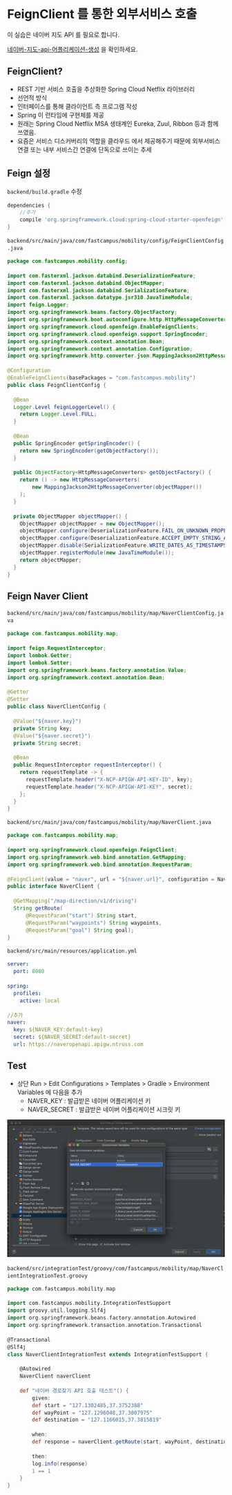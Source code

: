 # FeignClient 를 통한 외부서비스 호출

이 실습은 네이버 지도 API 를 필요로 합니다.

[네이버-지도-api-어플리케이션-생성](/monolithic/requirement?id=네이버-지도-api-어플리케이션-생성) 을 확인하세요.

## FeignClient?

- REST 기반 서비스 호출을 추상화한 Spring Cloud Netflix 라이브러리
- 선언적 방식
- 인터페이스를 통해 클라이언트 측 프로그램 작성
- Spring 이 런타임에 구현체를 제공
- 원래는 Spring Cloud Netflix MSA 생태계인 Eureka, Zuul, Ribbon 등과 함께 쓰였음.
- 요즘은 서비스 디스커버리의 역할을 클라우드 에서 제공해주기 때문에 외부서비스 연결 또는 내부 서비스간 연결에 단독으로 쓰이는 추세

## Feign 설정

`backend/build.gradle` 수정

```groovy
dependencies {
    //추가
    compile 'org.springframework.cloud:spring-cloud-starter-openfeign'
}
```

`backend/src/main/java/com/fastcampus/mobility/config/FeignClientConfig.java`

```java
package com.fastcampus.mobility.config;

import com.fasterxml.jackson.databind.DeserializationFeature;
import com.fasterxml.jackson.databind.ObjectMapper;
import com.fasterxml.jackson.databind.SerializationFeature;
import com.fasterxml.jackson.datatype.jsr310.JavaTimeModule;
import feign.Logger;
import org.springframework.beans.factory.ObjectFactory;
import org.springframework.boot.autoconfigure.http.HttpMessageConverters;
import org.springframework.cloud.openfeign.EnableFeignClients;
import org.springframework.cloud.openfeign.support.SpringEncoder;
import org.springframework.context.annotation.Bean;
import org.springframework.context.annotation.Configuration;
import org.springframework.http.converter.json.MappingJackson2HttpMessageConverter;

@Configuration
@EnableFeignClients(basePackages = "com.fastcampus.mobility")
public class FeignClientConfig {

  @Bean
  Logger.Level feignLoggerLevel() {
    return Logger.Level.FULL;
  }

  @Bean
  public SpringEncoder getSpringEncoder() {
    return new SpringEncoder(getObjectFactory());
  }

  public ObjectFactory<HttpMessageConverters> getObjectFactory() {
    return () -> new HttpMessageConverters(
        new MappingJackson2HttpMessageConverter(objectMapper())
    );
  }

  private ObjectMapper objectMapper() {
    ObjectMapper objectMapper = new ObjectMapper();
    objectMapper.configure(DeserializationFeature.FAIL_ON_UNKNOWN_PROPERTIES, false);
    objectMapper.configure(DeserializationFeature.ACCEPT_EMPTY_STRING_AS_NULL_OBJECT, true);
    objectMapper.disable(SerializationFeature.WRITE_DATES_AS_TIMESTAMPS);
    objectMapper.registerModule(new JavaTimeModule());
    return objectMapper;
  }
}
```

## Feign Naver Client

`backend/src/main/java/com/fastcampus/mobility/map/NaverClientConfig.java`

```java
package com.fastcampus.mobility.map;

import feign.RequestInterceptor;
import lombok.Getter;
import lombok.Setter;
import org.springframework.beans.factory.annotation.Value;
import org.springframework.context.annotation.Bean;

@Getter
@Setter
public class NaverClientConfig {

  @Value("${naver.key}")
  private String key;
  @Value("${naver.secret}")
  private String secret;

  @Bean
  public RequestInterceptor requestInterceptor() {
    return requestTemplate -> {
      requestTemplate.header("X-NCP-APIGW-API-KEY-ID", key);
      requestTemplate.header("X-NCP-APIGW-API-KEY", secret);
    };
  }
}
```

`backend/src/main/java/com/fastcampus/mobility/map/NaverClient.java`

```java
package com.fastcampus.mobility.map;

import org.springframework.cloud.openfeign.FeignClient;
import org.springframework.web.bind.annotation.GetMapping;
import org.springframework.web.bind.annotation.RequestParam;

@FeignClient(value = "naver", url = "${naver.url}", configuration = NaverClientConfig.class)
public interface NaverClient {

  @GetMapping("/map-direction/v1/driving")
  String getRoute(
      @RequestParam("start") String start,
      @RequestParam("waypoints") String waypoints,
      @RequestParam("goal") String goal);
}
```

`backend/src/main/resources/application.yml`

```yaml
server:
  port: 8080

spring:
  profiles:
    active: local

//추가
naver:
  key: ${NAVER_KEY:default-key}
  secret: ${NAVER_SECRET:default-secret}
  url: https://naveropenapi.apigw.ntruss.com
```

## Test

- 상단 Run > Edit Configurations > Templates > Gradle > Environment Variables 에 다음을 추가
  - NAVER_KEY : 발급받은 네이버 어플리케이션 키
  - NAVER_SECRET : 발급받은 네이버 어플리케이션 시크릿 키 

![](../image/develop/06/naver_env.png)

`backend/src/integrationTest/groovy/com/fastcampus/mobility/map/NaverClientIntegrationTest.groovy`

```groovy
package com.fastcampus.mobility.map

import com.fastcampus.mobility.IntegrationTestSupport
import groovy.util.logging.Slf4j
import org.springframework.beans.factory.annotation.Autowired
import org.springframework.transaction.annotation.Transactional

@Transactional
@Slf4j
class NaverClientIntegrationTest extends IntegrationTestSupport {

    @Autowired
    NaverClient naverClient

    def "네이버 경로찾기 API 호출 테스트"() {
        given:
        def start = "127.1302485,37.3752388"
        def wayPoint = "127.1296048,37.3807975"
        def destination = "127.1166015,37.3815819"

        when:
        def response = naverClient.getRoute(start, wayPoint, destination)

        then:
        log.info(response)
        1 == 1
    }
}
```







